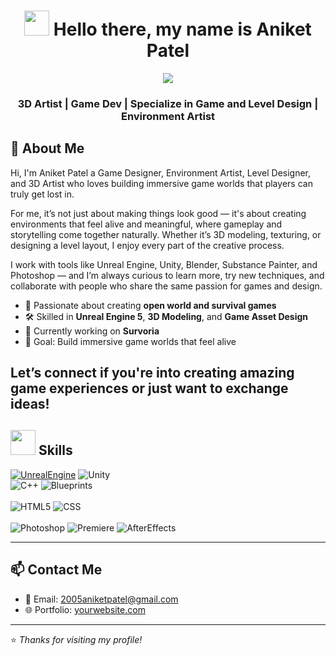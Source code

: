 # <div align="center"><img src="https://media.giphy.com/media/v1.Y2lkPTc5MGI3NjExYmw4NG1reXU3dGQ4OHFpbTA3czd4cDk2bDh3YTJjcjEyaWt4ZHc5OCZlcD12MV9pbnRlcm5hbF9naWZfYnlfaWQmY3Q9cw/35JL2FvHK04fUoSGQH/giphy.gif" width="40">  Hello there, my name is Aniket Patel </div>
<!--# <di![gerlogu-banner (7)]()
v align="center"><img src="https://media.giphy.com/media/m0dmKBkncVETJv2h0S/giphy.gif" width="40"> Hello there, my name is Germán López Gutiérrez</div>-->

<div align="center">
  <a href="https://gerlogu.com/">
    <!--<img src="https://github.com/gerlogu/gerlogu/assets/55363746/2b643f2f-0368-4b5d-bd25-1374584fd319">-->
	  <img src="https://github.com/gerlogu/gerlogu/assets/55363746/202456b8-a03c-4958-b810-c2af52174b9f">
  </a>
 
</div>

### <div align="center"> 3D Artist | Game Dev | Specialize in Game and Level Design | Environment Artist

## 🚀 About Me
Hi, 
I'm Aniket Patel a Game Designer, Environment Artist, Level Designer, and 3D Artist who loves building immersive game worlds that players can truly get lost in.

For me, it’s not just about making things look good — it's about creating environments that feel alive and meaningful, where gameplay and storytelling come together naturally. Whether it’s 3D modeling, texturing, or designing a level layout, I enjoy every part of the creative process.

I work with tools like Unreal Engine, Unity, Blender, Substance Painter, and Photoshop — and I’m always curious to learn more, try new techniques, and collaborate with people who share the same passion for games and design.

- 🧠 Passionate about creating **open world and survival games**
- 🛠 Skilled in **Unreal Engine 5**, **3D Modeling**, and **Game Asset Design**
- 🌱 Currently working on **Survoria** 
- 🎯 Goal: Build immersive game worlds that feel alive

Let’s connect if you're into creating amazing game experiences or just want to exchange ideas!
---

## <img src="https://media.giphy.com/media/D4wj7Ffx9fsEAy7B0h/giphy.gif" width="40"> Skills
[![UnrealEngine](https://img.shields.io/badge/Unreal_Engine-d1cd6a?style=for-the-badge&logo=unrealengine&logoColor=white&labelColor=101010)](https://gerlogu.com/ue-content/)
![Unity](https://img.shields.io/badge/Unity-0066A1?style=for-the-badge&logo=unity&logoColor=white&labelColor=101010)
</br>
![C++](https://img.shields.io/badge/C++-004482?style=for-the-badge&logo=cplusplus&logoColor=white&labelColor=101010)
![Blueprints](https://img.shields.io/badge/Blueprints_Visual_Scripting-d1cd6a?style=for-the-badge&logo=unrealengine&logoColor=white&labelColor=101010)
</br>
</br>
![HTML5](https://img.shields.io/badge/html5-f16529?style=for-the-badge&logo=html5&logoColor=white&labelColor=101010)
![CSS](https://img.shields.io/badge/CSS-0065f4?style=for-the-badge&logo=CSS3&logoColor=white&labelColor=101010)
</br>
</br>
![Photoshop](https://img.shields.io/badge/Adobe_Photoshop-001e36?style=for-the-badge&logo=adobephotoshop&logoColor=white&labelColor=101010)
![Premiere](https://img.shields.io/badge/Adobe_Premiere_Pro-00005b?style=for-the-badge&logo=adobepremierepro&logoColor=white&labelColor=101010)
![AfterEffects](https://img.shields.io/badge/Adobe_After_Effects-00005b?style=for-the-badge&logo=adobeaftereffects&logoColor=white&labelColor=101010)
<br>

---

## 📫 Contact Me
- 📧 Email: 2005aniketpatel@gmail.com  
- 🌐 Portfolio: [yourwebsite.com]([https://yourwebsite.com](https://www.artstation.com/aniketpatel54))  
  

---

⭐ *Thanks for visiting my profile!*  
